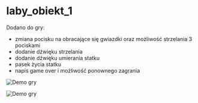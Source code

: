 # laby_obiekt_1

Dodano do gry:
- zmiana pocisku na obracające się gwiazdki oraz możliwość strzelania 3 pociskami
- dodanie dźwięku strzelania
- dodanie dźwięku umierania statku
- pasek życia statku
- napis game over i możliwość ponownego zagrania 


![Demo gry](https://raw.githubusercontent.com/Zochaaa/laby_obiekt_1/main/results/laby_obiekt.gif)


![Demo gry](results/laby_obiekt.gif)

